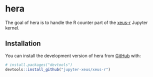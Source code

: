 
<!-- README.md is generated from README.Rmd. Please edit that file -->

# hera

<!-- badges: start -->
<!-- badges: end -->

The goal of hera is to handle the R counter part of the
[xeus-r](https://github.com/jupyter-xeus/xeus-r) Jupyter kernel.

## Installation

You can install the development version of hera from
[GitHub](https://github.com/) with:

``` r
# install.packages("devtools")
devtools::install_github("jupyter-xeus/xeus-r")
```
